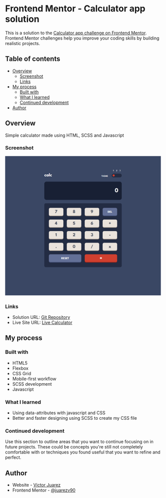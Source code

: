 # Frontend Mentor - Calculator app solution

This is a solution to the [Calculator app challenge on Frontend Mentor](https://www.frontendmentor.io/challenges/calculator-app-9lteq5N29). Frontend Mentor challenges help you improve your coding skills by building realistic projects.

## Table of contents

- [Overview](#overview)
  - [Screenshot](#screenshot)
  - [Links](#links)
- [My process](#my-process)
  - [Built with](#built-with)
  - [What I learned](#what-i-learned)
  - [Continued development](#continued-development)
- [Author](#author)

## Overview

Simple calculator made using HTML, SCSS and Javascript

### Screenshot

![ScreenShot](./images/screenshot.png)

### Links

- Solution URL: [Git Repository](https://github.com/juarezv90/calculator-app-main)
- Live Site URL: [Live Calculator](https://juarezv90.github.io/calculator-app-main/)

## My process

### Built with

- HTML5
- Flexbox
- CSS Grid
- Mobile-first workflow
- SCSS development
- Javascript

### What I learned

- Using data-attributes with javascript and CSS
- Better and faster designing using SCSS to create my CSS file

### Continued development

Use this section to outline areas that you want to continue focusing on in future projects. These could be concepts you're still not completely comfortable with or techniques you found useful that you want to refine and perfect.

## Author

- Website - [Victor Juarez](https://www.victorjuarez.dev)
- Frontend Mentor - [@juarezv90](https://www.frontendmentor.io/profile/juarezv90)
